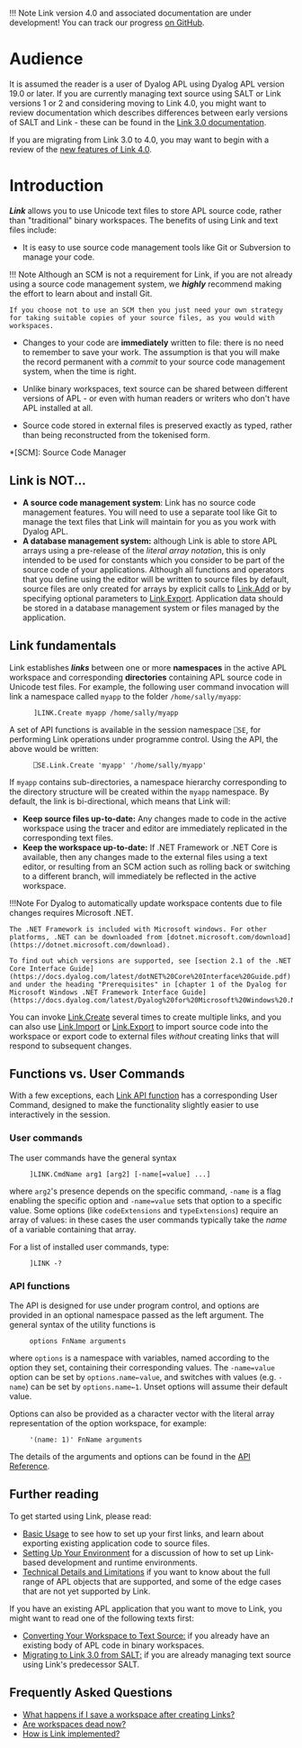 !!! Note
     Link version 4.0 and associated documentation are under development!
     You can track our progress [on GitHub](https://github.com/Dyalog/link/milestone/2).

# Audience
It is assumed the reader is a user of Dyalog APL using Dyalog APL version 19.0 or later. If you are currently managing text source using SALT or Link versions 1 or 2 and considering moving to Link 4.0, you might want to review documentation which describes differences between early versions of SALT and Link - these can be found in the [Link 3.0 documentation](https://dyalog.github.io/link/3.0/).

If you are migrating from Link 3.0 to 4.0, you may want to begin with a review of the [new features of Link 4.0](ReleaseNotes40.md).

# Introduction

***Link*** allows you to use Unicode text files to store APL source code, rather than "traditional" binary workspaces. The benefits of using Link and text files include:

* It is easy to use source code management tools like Git or Subversion to manage your code.

!!! Note
	Although an SCM is not a requirement for Link, if you are not already using a source code management system, we ***highly*** recommend making the effort to learn about and install Git.
	
	If you choose not to use an SCM then you just need your own strategy for taking suitable copies of your source files, as you would with workspaces.

* Changes to your code are **immediately** written to file: there is no need to remember to save your work. The assumption is that you will make the record permanent with a *commit* to your source code management system, when the time is right.
  
* Unlike binary workspaces, text source can be shared between different versions of APL - or even with human readers or writers who don't have APL installed at all.

* Source code stored in external files is preserved exactly as typed, rather than being reconstructed from the tokenised form.

*[SCM]: Source Code Manager

## Link is NOT...

- **A source code management system**: Link has no source code management features. You will need to use a separate tool like Git to manage the text files that Link will maintain for you as you work with Dyalog APL.
- **A database management system:** although Link is able to store APL arrays using a pre-release of the *literal array notation*, this is only intended to be used for constants which you consider to be part of the source code of your applications. Although all functions and operators that you define using the editor will be written to source files by default, source files are only created for arrays by explicit calls to [Link.Add](API/Link.Add.md) or by specifying optional parameters to [Link.Export](API/Link.Export.md). Application data should be stored in a database management system or files managed by the application.

## Link fundamentals

Link establishes ***links*** between one or more **namespaces** in the active APL workspace and corresponding **directories** containing APL source code in Unicode test files. For example, the following user command invocation will link a namespace called `myapp` to the folder `/home/sally/myapp`:

```      apl
      ]LINK.Create myapp /home/sally/myapp
```

A set of API functions is available in the session namespace `⎕SE`, for performing Link operations under programme control. Using the API, the above would be written:

```apl
      ⎕SE.Link.Create 'myapp' '/home/sally/myapp'
```

If `myapp` contains sub-directories, a namespace hierarchy corresponding to the directory structure will be created within the `myapp` namespace. By default, the link is bi-directional, which means that Link will:

* **Keep source files up-to-date:** 
Any changes made to code in the active workspace using the tracer and editor are immediately replicated in the corresponding text files.
* **Keep the workspace up-to-date:**
If .NET Framework or .NET Core is available, then any changes made to the external files using a text editor, or resulting from an SCM action such as rolling back or switching to a different branch, will immediately be reflected in the active workspace.

!!!Note
	For Dyalog to automatically update workspace contents due to file changes requires Microsoft .NET.
	
	The .NET Framework is included with Microsoft windows. For other platforms, .NET can be downloaded from [dotnet.microsoft.com/download](https://dotnet.microsoft.com/download).
	
	To find out which versions are supported, see [section 2.1 of the .NET Core Interface Guide](https://docs.dyalog.com/latest/dotNET%20Core%20Interface%20Guide.pdf) and under the heading "Prerequisites" in [chapter 1 of the Dyalog for Microsoft Windows .NET Framework Interface Guide](https://docs.dyalog.com/latest/Dyalog%20for%20Microsoft%20Windows%20.NET%20Framework%20Interface%20Guide.pdf).

You can invoke [Link.Create](API/Link.Create.md) several times to create multiple links, and you can also use [Link.Import](API/Link.Import.md) or [Link.Export](API/Link.Export.md) to import source code into the workspace or export code to external files *without* creating links that will respond to subsequent changes. 

## Functions vs. User Commands
With a few exceptions, each [Link API function](API/index.md) has a corresponding User Command, designed to make the functionality slightly easier to use interactively in the session.

### User commands
The user commands have the general syntax

```
     ]LINK.CmdName arg1 [arg2] [-name[=value] ...]
```

where `arg2`'s presence depends on the specific command, `-name` is a flag enabling the specific option and `-name=value` sets that option to a specific value. Some options (like `codeExtensions` and `typeExtensions`) require an array of values: in these cases the user commands typically take the *name* of a variable containing that array.

For a list of installed user commands, type:


```apl
     ]LINK -?
```

### API functions

The API is designed for use under program control, and options are provided in an optional namespace passed as the left argument. The general syntax of the utility functions is

```apl
     options FnName arguments
```

where `options` is a namespace with variables, named according to the option they set, containing their corresponding values. The `-name=value` option can be set by `options.name←value`, and switches with values (e.g. `-name`) can be set by `options.name←1`. Unset options will assume their default value.

Options can also be provided as a character vector with the literal array representation of the option workspace, for example:

```apl
     '(name: 1)' FnName arguments
```

The details of the arguments and options can be found in the [API Reference](API/index.md).

## Further reading

To get started using Link, please read:

* [Basic Usage](Usage/index.md) to see how to set up your first links, and learn about exporting existing application code to source files.
* [Setting Up Your Environment](Usage/Setup.md) for a discussion of how to set up Link-based development and runtime environments.
* [Technical Details and Limitations](Discussion/TechDetails.md) if you want to know about the full range of APL objects that are supported, and some of the edge cases that are not yet supported by Link.

If you have an existing APL application that you want to move to Link, you might want to read one of the following texts first:

* [Converting Your Workspace to Text Source:](Usage/WStoLink.md) if you already have an existing body of APL code in binary workspaces.
* [Migrating to Link 3.0 from SALT:](Usage/SALTtoLink.md) if you are already managing text source using Link's predecessor SALT.

## Frequently Asked Questions

* [What happens if I save a workspace after creating Links?](Discussion/Workspaces.md#saving-workspaces-containing-links)
* [Are workspaces dead now?](Discussion/Workspaces.md#are-workspaces-dead-now)
* [How is Link implemented?](Discussion/TechDetails.md#how-does-link-work)

